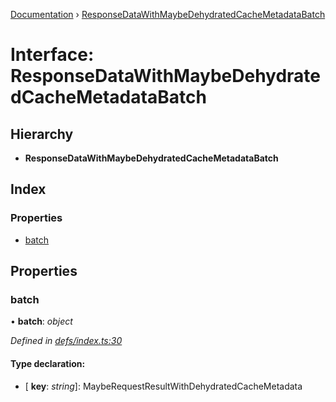 [Documentation](../README.md) › [ResponseDataWithMaybeDehydratedCacheMetadataBatch](responsedatawithmaybedehydratedcachemetadatabatch.md)

# Interface: ResponseDataWithMaybeDehydratedCacheMetadataBatch

## Hierarchy

* **ResponseDataWithMaybeDehydratedCacheMetadataBatch**

## Index

### Properties

* [batch](responsedatawithmaybedehydratedcachemetadatabatch.md#batch)

## Properties

###  batch

• **batch**: *object*

*Defined in [defs/index.ts:30](https://github.com/badbatch/graphql-box/blob/f0217fe/packages/server/src/defs/index.ts#L30)*

#### Type declaration:

* \[ **key**: *string*\]: MaybeRequestResultWithDehydratedCacheMetadata
